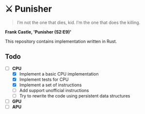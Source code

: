 # :crossed_swords: Punisher

> I’m not the one that dies, kid. I’m the one that does the killing.

**Frank Castle, 'Punisher (S2:E9)'**

This repository contains implementation written in Rust.

## Todo

- [ ] **CPU** 
  - [x] Implement a basic CPU implementation
  - [x] Implement tests for CPU
  - [x] Implement a set of instructions
  - [ ] Add support unofficial instructions
  - [ ] Try to rewrite the code using persistent data structures
- [ ] **GPU**
- [ ] **APU**